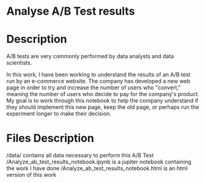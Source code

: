 # Analyse A/B Test results

# Description

A/B tests are very commonly performed by data analysts and data scientists. 

In this work, I have been working to understand the results of an A/B test run by an e-commerce website. The company has developed a new web page in order to try and increase the number of users who "convert," meaning the number of users who decide to pay for the company's product. My goal is to work through this notebook to help the company understand if they should implement this new page, keep the old page, or perhaps run the experiment longer to make their decision.

# Files Description

/data/ contains all data necessary to perform this A/B Test
/Analyze_ab_test_results_notebook.ipynb is a jupiter notebook containing the work I have done
/Analyze_ab_test_results_notebook.html is an html version of this work
